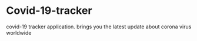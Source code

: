 # Covid-19-tracker
covid-19 tracker application. brings you the latest update about corona virus worldwide
